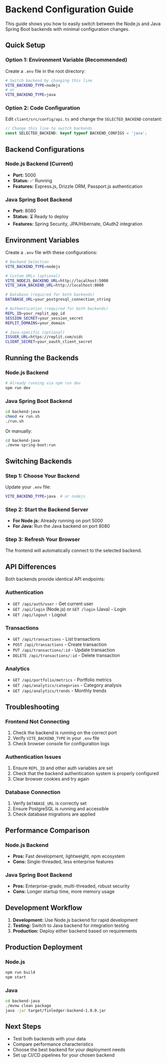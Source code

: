 # Backend Configuration Guide

This guide shows you how to easily switch between the Node.js and Java Spring Boot backends with minimal configuration changes.

## Quick Setup

### Option 1: Environment Variable (Recommended)
Create a `.env` file in the root directory:

```bash
# Switch backend by changing this line
VITE_BACKEND_TYPE=nodejs
# or
VITE_BACKEND_TYPE=java
```

### Option 2: Code Configuration
Edit `client/src/config/api.ts` and change the `SELECTED_BACKEND` constant:

```typescript
// Change this line to switch backends
const SELECTED_BACKEND: keyof typeof BACKEND_CONFIGS = 'java';
```

## Backend Configurations

### Node.js Backend (Current)
- **Port:** 5000
- **Status:** ✅ Running
- **Features:** Express.js, Drizzle ORM, Passport.js authentication

### Java Spring Boot Backend
- **Port:** 8080
- **Status:** ⏳ Ready to deploy
- **Features:** Spring Security, JPA/Hibernate, OAuth2 integration

## Environment Variables

Create a `.env` file with these configurations:

```bash
# Backend Selection
VITE_BACKEND_TYPE=nodejs

# Custom URLs (optional)
VITE_NODEJS_BACKEND_URL=http://localhost:5000
VITE_JAVA_BACKEND_URL=http://localhost:8080

# Database (required for both backends)
DATABASE_URL=your_postgresql_connection_string

# Authentication (required for both backends)
REPL_ID=your_replit_app_id
SESSION_SECRET=your_session_secret
REPLIT_DOMAINS=your_domain

# Java-specific (optional)
ISSUER_URL=https://replit.com/oidc
CLIENT_SECRET=your_oauth_client_secret
```

## Running the Backends

### Node.js Backend
```bash
# Already running via npm run dev
npm run dev
```

### Java Spring Boot Backend
```bash
cd backend-java
chmod +x run.sh
./run.sh
```

Or manually:
```bash
cd backend-java
./mvnw spring-boot:run
```

## Switching Backends

### Step 1: Choose Your Backend
Update your `.env` file:
```bash
VITE_BACKEND_TYPE=java  # or nodejs
```

### Step 2: Start the Backend Server
- **For Node.js:** Already running on port 5000
- **For Java:** Run the Java backend on port 8080

### Step 3: Refresh Your Browser
The frontend will automatically connect to the selected backend.

## API Differences

Both backends provide identical API endpoints:

### Authentication
- `GET /api/auth/user` - Get current user
- `GET /api/login` (Node.js) or `GET /login` (Java) - Login
- `GET /api/logout` - Logout

### Transactions
- `GET /api/transactions` - List transactions
- `POST /api/transactions` - Create transaction
- `PUT /api/transactions/:id` - Update transaction
- `DELETE /api/transactions/:id` - Delete transaction

### Analytics
- `GET /api/portfolio/metrics` - Portfolio metrics
- `GET /api/analytics/categories` - Category analysis
- `GET /api/analytics/trends` - Monthly trends

## Troubleshooting

### Frontend Not Connecting
1. Check the backend is running on the correct port
2. Verify `VITE_BACKEND_TYPE` in your `.env` file
3. Check browser console for configuration logs

### Authentication Issues
1. Ensure `REPL_ID` and other auth variables are set
2. Check that the backend authentication system is properly configured
3. Clear browser cookies and try again

### Database Connection
1. Verify `DATABASE_URL` is correctly set
2. Ensure PostgreSQL is running and accessible
3. Check database migrations are applied

## Performance Comparison

### Node.js Backend
- **Pros:** Fast development, lightweight, npm ecosystem
- **Cons:** Single-threaded, less enterprise features

### Java Spring Boot Backend
- **Pros:** Enterprise-grade, multi-threaded, robust security
- **Cons:** Longer startup time, more memory usage

## Development Workflow

1. **Development:** Use Node.js backend for rapid development
2. **Testing:** Switch to Java backend for integration testing
3. **Production:** Deploy either backend based on requirements

## Production Deployment

### Node.js
```bash
npm run build
npm start
```

### Java
```bash
cd backend-java
./mvnw clean package
java -jar target/finledger-backend-1.0.0.jar
```

## Next Steps

- Test both backends with your data
- Compare performance characteristics
- Choose the best backend for your deployment needs
- Set up CI/CD pipelines for your chosen backend